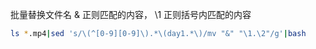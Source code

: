 批量替换文件名
& 正则匹配的内容，
\1 正则括号内匹配的内容

```bash
ls *.mp4|sed 's/\(^[0-9][0-9]\).*\(day1.*\)/mv "&" "\1.\2"/g'|bash
```